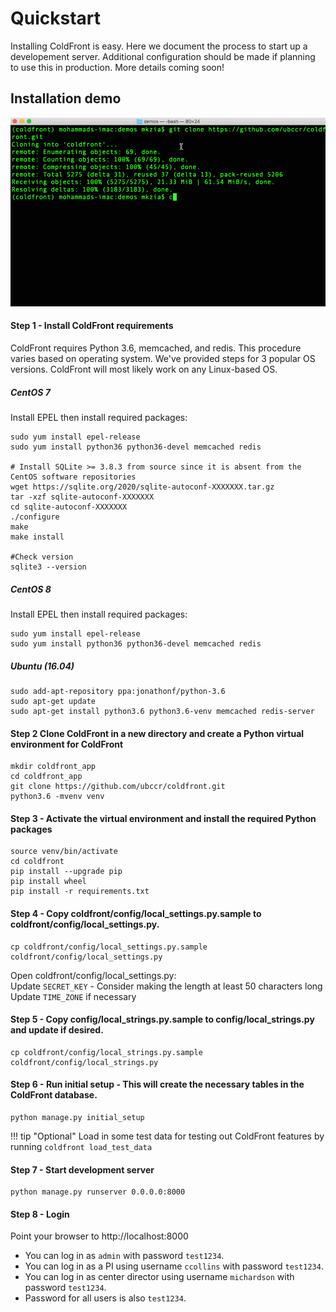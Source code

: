# Quickstart

Installing ColdFront is easy.  Here we document the process to start up a developement server.  Additional configuration should be made if planning to use this in production.  More details coming soon!

## Installation demo
![Installation](../../coldfront/docs/source/user_guide/images/installation.gif "Installation")



#### Step 1 - Install ColdFront requirements  
ColdFront requires Python 3.6, memcached, and redis.  This procedure varies based on operating system.  We've provided steps for 3 popular OS versions.  ColdFront will most likely work on any Linux-based OS.

##### CentOS 7

Install EPEL then install required packages:

```
sudo yum install epel-release
sudo yum install python36 python36-devel memcached redis

# Install SQLite >= 3.8.3 from source since it is absent from the CentOS software repositories
wget https://sqlite.org/2020/sqlite-autoconf-XXXXXXX.tar.gz
tar -xzf sqlite-autoconf-XXXXXXX
cd sqlite-autoconf-XXXXXXX
./configure
make
make install

#Check version
sqlite3 --version
```


##### CentOS 8

Install EPEL then install required packages:

```
sudo yum install epel-release
sudo yum install python36 python36-devel memcached redis
```

##### Ubuntu (16.04)
```
sudo add-apt-repository ppa:jonathonf/python-3.6
sudo apt-get update
sudo apt-get install python3.6 python3.6-venv memcached redis-server
```

#### Step 2 Clone ColdFront in a new directory and create a Python virtual environment for ColdFront
```
mkdir coldfront_app
cd coldfront_app
git clone https://github.com/ubccr/coldfront.git
python3.6 -mvenv venv
```

#### Step 3 - Activate the virtual environment and install the required Python packages
```
source venv/bin/activate
cd coldfront
pip install --upgrade pip
pip install wheel
pip install -r requirements.txt
```

#### Step 4 - Copy coldfront/config/local_settings.py.sample to coldfront/config/local_settings.py.
```
cp coldfront/config/local_settings.py.sample coldfront/config/local_settings.py
```
Open coldfront/config/local_settings.py:  
Update `SECRET_KEY` - Consider making the length at least 50 characters long  
Update `TIME_ZONE` if necessary


#### Step 5 - Copy config/local_strings.py.sample to config/local_strings.py and update if desired.
```
cp coldfront/config/local_strings.py.sample coldfront/config/local_strings.py
```

#### Step 6 - Run initial setup - This will create the necessary tables in the ColdFront database.
```
python manage.py initial_setup
```
!!! tip "Optional"
    Load in some test data for testing out ColdFront features by running
    `coldfront load_test_data`

#### Step 7 - Start development server
```
python manage.py runserver 0.0.0.0:8000
```

#### Step 8 - Login
Point your browser to http://localhost:8000

- You can log in as `admin` with password `test1234`.
- You can log in as a PI using username `ccollins` with password `test1234`.
- You can log in as center director using username `michardson` with password `test1234`.
- Password for all users is also `test1234`.
